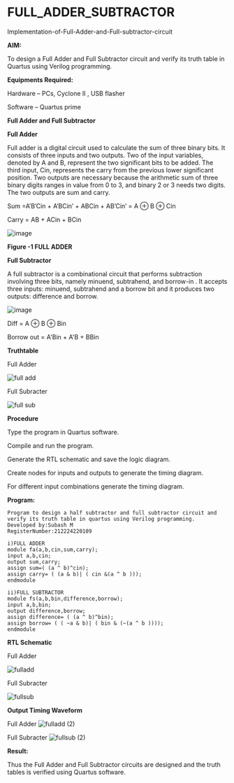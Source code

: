 # FULL_ADDER_SUBTRACTOR

Implementation-of-Full-Adder-and-Full-subtractor-circuit

**AIM:**

To design a Full Adder and Full Subtractor circuit and verify its truth table in Quartus using Verilog programming.

**Equipments Required:**

Hardware – PCs, Cyclone II , USB flasher

Software – Quartus prime

**Full Adder and Full Subtractor**

**Full Adder**

Full adder is a digital circuit used to calculate the sum of three binary bits. It consists of three inputs and two outputs. Two of the input variables, denoted by A and B, represent the two significant bits to be added. The third input, Cin, represents the carry from the previous lower significant position. Two outputs are necessary because the arithmetic sum of three binary digits ranges in value from 0 to 3, and binary 2 or 3 needs two digits. The two outputs are sum and carry.

Sum =A’B’Cin + A’BCin’ + ABCin + AB’Cin’ = A ⊕ B ⊕ Cin 

Carry = AB + ACin + BCin

![image](https://github.com/naavaneetha/FULL_ADDER_SUBTRACTOR/assets/154305477/0f30ba51-5ffb-4198-845f-18e054f675e7)

**Figure -1 FULL ADDER**

**Full Subtractor**

A full subtractor is a combinational circuit that performs subtraction involving three bits, namely minuend, subtrahend, and borrow-in . It accepts three inputs: minuend, subtrahend and a borrow bit and it produces two outputs: difference and borrow.

![image](https://github.com/naavaneetha/FULL_ADDER_SUBTRACTOR/assets/154305477/02b24f51-ab51-4304-9ad6-7b81ffc1ead5)

Diff = A ⊕ B ⊕ Bin 

Borrow out = A'Bin + A'B + BBin

**Truthtable**

Full Adder

![full add](https://github.com/user-attachments/assets/62b8ca6a-67b3-475f-8bc8-831acae86172)


Full Subracter

![full sub](https://github.com/user-attachments/assets/ffe9d0fb-6729-4553-b3ea-ab1951b2bbdf)



**Procedure**

Type the program in Quartus software.

Compile and run the program.

Generate the RTL schematic and save the logic diagram.

Create nodes for inputs and outputs to generate the timing diagram.

For different input combinations generate the timing diagram.

**Program:**
```
Program to design a half subtractor and full subtractor circuit and verify its truth table in quartus using Verilog programming.
Developed by:Subash M
RegisterNumber:212224220109
```

```
i)FULL ADDER
module fa(a,b,cin,sum,carry);
input a,b,cin;
output sum,carry;
assign sum=( (a ^ b)^cin);
assign carry= ( (a & b)| ( cin &(a ^ b )));
endmodule
```

```
ii)FULL SUBTRACTOR
module fs(a,b,bin,difference,borrow);
input a,b,bin;
output difference,borrow;
assign difference= ( (a ^ b)^bin);
assign borrow= ( ( ~a & b)| ( bin & (~(a ^ b ))));
endmodule
```

**RTL Schematic**

Full Adder

![fulladd](https://github.com/user-attachments/assets/815e9ef7-9ad6-4573-9d0e-e0c45545419f)

Full Subracter


![fullsub](https://github.com/user-attachments/assets/e89bb1fa-a5a8-42f5-af72-03fa362c2a00)


**Output Timing Waveform**

Full Adder
![fulladd (2)](https://github.com/user-attachments/assets/444b5c95-a8e3-4dbc-bf2b-cbbb19e04ff8)


Full Subracter
![fullsub (2)](https://github.com/user-attachments/assets/3c2d0071-45cc-44b9-9a65-aa9236be44a5)


**Result:**

Thus the Full Adder and Full Subtractor circuits are designed and the truth tables is verified using Quartus software.



